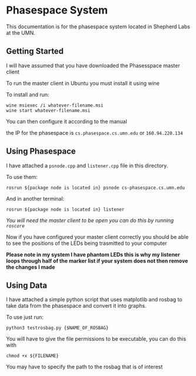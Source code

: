 # Phasespace System

This documentation is for the phasespace system located in Shepherd Labs at the UMN.

## Getting Started

I will have assumed that you have downloaded the Phasesspace master client

To run the master client in Ubuntu you must install it using wine

To install and run:

```
wine msiexec /i whatever-filename.msi 
wine start whatever-filename.msi
```

You can then configure it according to the manual

the IP for the phasespace is `cs.phasespace.cs.umn.edu` or `160.94.220.134`


## Using Phasespace

I have attached a `psnode.cpp` and `listener.cpp` file in this directory.

To use them:

```
rosrun ${package node is located in} psnode cs-phasespace.cs.umn.edu
```

And in another terminal:

```
rosrun ${package node is located in} listener
```

_You will need the master client to be open you can do this by running `roscore`_

Now if you have configured your master client correctly you should be able to see the positions of the LEDs being trasmitted to your computer

**Please note in my system I have phantom LEDs this is why my listener loops through half of the marker list if your system does not then remove the changes I made**

## Using Data

I have attached a simple python script that uses matplotlib and rosbag to take data from the phasespace and convert it into graphs.

To use just run:

```
python3 testrosbag.py {$NAME_OF_ROSBAG}
```

You will have to give the file permissions to be executable, you can do this with

```
chmod +x ${FILENAME}
```

You may have to specify the path to the rosbag that is of interest
